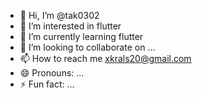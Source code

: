 - 👋 Hi, I’m @tak0302
- 👀 I’m interested in flutter
- 🌱 I’m currently learning flutter
- 💞️ I’m looking to collaborate on ...
- 📫 How to reach me xkrals20@gmail.com
- 😄 Pronouns: ...
- ⚡ Fun fact: ...

<!---
tak0302/tak0302 is a ✨ special ✨ repository because its `README.md` (this file) appears on your GitHub profile.
You can click the Preview link to take a look at your changes.
--->
